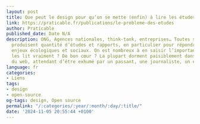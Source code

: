 ```yaml
---
layout: post
title: Que peut le design pour qu’on se mette (enfin) à lire les études ?
link: https://praticable.fr/publications/le-probleme-des-etudes
author: Praticable
published_date: Date N/A
description: ONG, Agences nationales, think-tank, entreprises… Toutes sortes d’organismes
  produisent quantité d’études et rapports, en particulier pour répondre aux grands
  enjeux écologiques et sociaux. On est nombreux à en saisir l’importance, mais qui
  les lit vraiment ? De bon cœur ? La plupart dorment paisiblement dans les méandres
  du web, attendant d’être exhumé par un passant, une journaliste, un chercheur.
language: fr
categories:
- Liens
tags:
- design
- open-source
og-tags: design, Open source
permalink: "/:categories/:year/:month/:day/:title/"
date: '2024-11-05 20:55:44 +0100'
---
```

